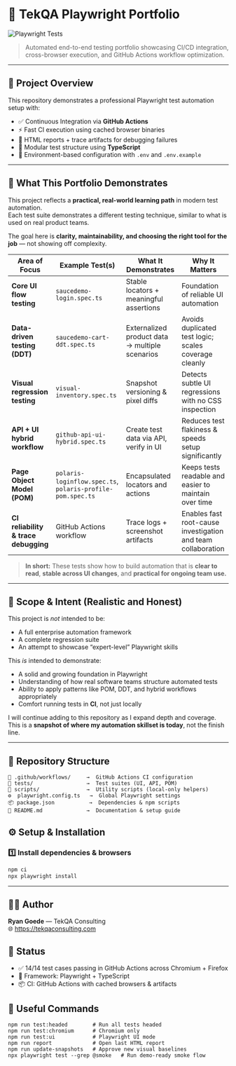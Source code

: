 # 🧪 TekQA Playwright Portfolio  
![Playwright Tests](https://github.com/rmgoede/tekqa-playwright-portfolio/actions/workflows/playwright.yml/badge.svg)

> Automated end-to-end testing portfolio showcasing CI/CD integration, cross-browser execution, and GitHub Actions workflow optimization.

---

## 🚀 Project Overview
This repository demonstrates a professional Playwright test automation setup with:

- ✅ Continuous Integration via **GitHub Actions**
- ⚡ Fast CI execution using cached browser binaries
- 🧭 HTML reports + trace artifacts for debugging failures
- 🧩 Modular test structure using **TypeScript**
- 🔐 Environment-based configuration with `.env` and `.env.example`

---

## 🧭 What This Portfolio Demonstrates

This project reflects a **practical, real-world learning path** in modern test automation.  
Each test suite demonstrates a different testing technique, similar to what is used on real product teams.

The goal here is **clarity, maintainability, and choosing the right tool for the job** — not showing off complexity.

| Area of Focus | Example Test(s) | What It Demonstrates | Why It Matters |
|---|---|---|---|
| **Core UI flow testing** | `saucedemo-login.spec.ts` | Stable locators + meaningful assertions | Foundation of reliable UI automation |
| **Data-driven testing (DDT)** | `saucedemo-cart-ddt.spec.ts` | Externalized product data → multiple scenarios | Avoids duplicated test logic; scales coverage cleanly |
| **Visual regression testing** | `visual-inventory.spec.ts` | Snapshot versioning & pixel diffs | Detects subtle UI regressions with no CSS inspection |
| **API + UI hybrid workflow** | `github-api-ui-hybrid.spec.ts` | Create test data via API, verify in UI | Reduces test flakiness & speeds setup significantly |
| **Page Object Model (POM)** | `polaris-loginflow.spec.ts`, `polaris-profile-pom.spec.ts` | Encapsulated locators and actions | Keeps tests readable and easier to maintain over time |
| **CI reliability & trace debugging** | GitHub Actions workflow | Trace logs + screenshot artifacts | Enables fast root-cause investigation and team collaboration |

> **In short:** These tests show how to build automation that is **clear to read**, **stable across UI changes**, and **practical for ongoing team use.**

---

## 🎯 Scope & Intent (Realistic and Honest)

This project is *not* intended to be:

- A full enterprise automation framework  
- A complete regression suite  
- An attempt to showcase “expert-level” Playwright skills  

This *is* intended to demonstrate:

- A solid and growing foundation in Playwright
- Understanding of how real software teams structure automated tests
- Ability to apply patterns like POM, DDT, and hybrid workflows appropriately
- Comfort running tests in **CI**, not just locally

I will continue adding to this repository as I expand depth and coverage.  
This is a **snapshot of where my automation skillset is today**, not the finish line.

---

## 📂 Repository Structure
```
📁 .github/workflows/     →  GitHub Actions CI configuration  
🧪 tests/                 →  Test suites (UI, API, POM)  
🧰 scripts/               →  Utility scripts (local-only helpers)  
⚙️  playwright.config.ts   →  Global Playwright settings  
📦 package.json           →  Dependencies & npm scripts  
📘 README.md              →  Documentation & setup guide  
```

## ⚙️ Setup & Installation

### 1️⃣ Install dependencies & browsers
```bash
npm ci
npx playwright install
```
---

## 👨‍💻 Author
**Ryan Goede** — TekQA Consulting  
🌐 https://tekqaconsulting.com



## 🏁 Status
- ✅ 14/14 test cases passing in GitHub Actions across Chromium + Firefox
- 🧪 Framework: Playwright + TypeScript
- 📦 CI: GitHub Actions with cached browsers & artifacts


## 🧰 Useful Commands
```
npm run test:headed        # Run all tests headed
npm run test:chromium      # Chromium only
npm run test:ui            # Playwright UI mode
npm run report             # Open last HTML report
npm run update-snapshots   # Approve new visual baselines
npx playwright test --grep @smoke   # Run demo-ready smoke flow
